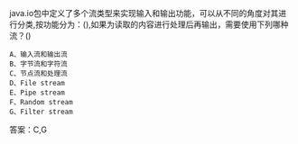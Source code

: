 java.io包中定义了多个流类型来实现输入和输出功能，可以从不同的角度对其进行分类,按功能分为：(),如果为读取的内容进行处理后再输出，需要使用下列哪种流？()
```  
A、输入流和输出流  
B、字节流和字符流  
C、节点流和处理流  
D、File stream  
E、Pipe stream  
F、Random stream  
G、Filter stream
```

答案：C,G
